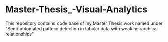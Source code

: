 # Master-Thesis_-Visual-Analytics
This repository contains code base of my Master Thesis work named under "Semi-automated pattern detection in tabular data with weak heirarchical relationships"
